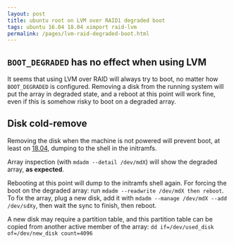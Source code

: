 ```yaml
---
layout: post
title: ubuntu root on LVM over RAID1 degraded boot
tags: ubuntu 16.04 18.04 ximport raid-lvm
permalink: /pages/lvm-raid-degraded-boot.html
---
```


## `BOOT_DEGRADED` has no effect when using LVM
It seems that using LVM over RAID will always try to boot, no matter how `BOOT_DEGRADED` is configured.
Removing a disk from the running system will put the array in degraded state, and a reboot at this point will work fine, even if this is somehow risky to boot on a degraded array.

## Disk cold-remove
Removing the disk when the machine is not powered will prevent boot, at least on [18.04](/tag/18.04.html), dumping to the shell in the initramfs.

Array inspection (with `mdadm --detail /dev/mdX`) will show the degraded array, **as expected**.

Rebooting at this point will dump to the initramfs shell again.
For forcing the boot on the degraded array:  run `mdadm --readwrite /dev/mdX then reboot`.
To fix the array, plug a new disk, add it with `mdadm --manage /dev/mdX --add /dev/sdXy`, then wait the sync to finish, then reboot.

A new disk may require a partition table, and this partition table can be copied from another active member of the array: `dd if=/dev/used_disk of=/dev/new_disk count=4096`